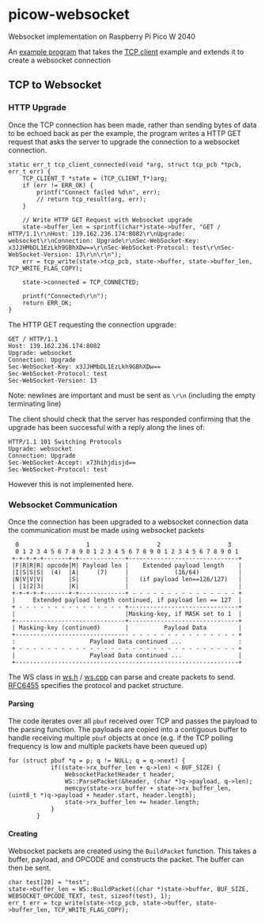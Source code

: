 # picow-websocket
Websocket implementation on Raspberry Pi Pico W 2040

An [example program](https://github.com/samjkent/picow-websocket) that takes the [TCP client](https://github.com/raspberrypi/pico-examples/blob/master/pico_w/tcp_client/picow_tcp_client.c) example and extends it to create a websocket connection

## TCP to Websocket

### HTTP Upgrade

Once the TCP connection has been made, rather than sending bytes of data to be echoed back as per the example, the program writes a HTTP GET request that asks the server to upgrade the connection to a websocket connection.

```
static err_t tcp_client_connected(void *arg, struct tcp_pcb *tpcb, err_t err) {
    TCP_CLIENT_T *state = (TCP_CLIENT_T*)arg;
    if (err != ERR_OK) {
        printf("Connect failed %d\n", err);
        // return tcp_result(arg, err);
    }
 
    // Write HTTP GET Request with Websocket upgrade 
    state->buffer_len = sprintf((char*)state->buffer, "GET / HTTP/1.1\r\nHost: 139.162.236.174:8082\r\nUpgrade: websocket\r\nConnection: Upgrade\r\nSec-WebSocket-Key: x3JJHMbDL1EzLkh9GBhXDw==\r\nSec-WebSocket-Protocol: test\r\nSec-WebSocket-Version: 13\r\n\r\n");
    err = tcp_write(state->tcp_pcb, state->buffer, state->buffer_len, TCP_WRITE_FLAG_COPY);

    state->connected = TCP_CONNECTED;

    printf("Connected\r\n");
    return ERR_OK;
}

```

The HTTP GET requesting the connection upgrade:

```
GET / HTTP/1.1
Host: 139.162.236.174:8082
Upgrade: websocket
Connection: Upgrade
Sec-WebSocket-Key: x3JJHMbDL1EzLkh9GBhXDw==
Sec-WebSocket-Protocol: test
Sec-WebSocket-Version: 13

```
Note: newlines are important and must be sent as `\r\n` (including the empty terminating line)

The client should check that the server has responded confirming that the upgrade has been successful with a reply along the lines of:

```
HTTP/1.1 101 Switching Protocols
Upgrade: websocket
Connection: Upgrade
Sec-WebSocket-Accept: x73hihjdisjd==
Sec-WebSocket-Protocol: test

```

However this is not implemented here.

### Websocket Communication

Once the connection has been upgraded to a websocket connection data the communication must be made using websocket packets

```
  0                   1                   2                   3
  0 1 2 3 4 5 6 7 8 9 0 1 2 3 4 5 6 7 8 9 0 1 2 3 4 5 6 7 8 9 0 1
 +-+-+-+-+-------+-+-------------+-------------------------------+
 |F|R|R|R| opcode|M| Payload len |    Extended payload length    |
 |I|S|S|S|  (4)  |A|     (7)     |             (16/64)           |
 |N|V|V|V|       |S|             |   (if payload len==126/127)   |
 | |1|2|3|       |K|             |                               |
 +-+-+-+-+-------+-+-------------+ - - - - - - - - - - - - - - - +
 |     Extended payload length continued, if payload len == 127  |
 + - - - - - - - - - - - - - - - +-------------------------------+
 |                               |Masking-key, if MASK set to 1  |
 +-------------------------------+-------------------------------+
 | Masking-key (continued)       |          Payload Data         |
 +-------------------------------- - - - - - - - - - - - - - - - +
 :                     Payload Data continued ...                :
 + - - - - - - - - - - - - - - - - - - - - - - - - - - - - - - - +
 |                     Payload Data continued ...                |
 +---------------------------------------------------------------+

```

The WS class in [ws.h](ws.h) / [ws.cpp](ws.cpp) can parse and create packets to send. 
[RFC6455](https://datatracker.ietf.org/doc/html/rfc6455) specifies the protocol and packet structure.

#### Parsing

The code iterates over all `pbuf` received over TCP and passes the payload to the parsing function. The payloads are copied into a contiguous buffer to handle receiving multiple `pbuf` objects at once (e.g. if the TCP polling frequency is low and multiple packets have been queued up)

```
for (struct pbuf *q = p; q != NULL; q = q->next) {
            if((state->rx_buffer_len + q->len) < BUF_SIZE) {
                WebsocketPacketHeader_t header;
                WS::ParsePacket(&header, (char *)q->payload, q->len);
                memcpy(state->rx_buffer + state->rx_buffer_len, (uint8_t *)q->payload + header.start, header.length);
                state->rx_buffer_len += header.length;
            }
        }
```

#### Creating

Websocket packets are created using the `BuildPacket` function. This takes a buffer, payload, and OPCODE and constructs the packet. The buffer can then be sent.

```
char test[20] = "test";
state->buffer_len = WS::BuildPacket((char *)state->buffer, BUF_SIZE, WEBSOCKET_OPCODE_TEXT, test, sizeof(test), 1);
err_t err = tcp_write(state->tcp_pcb, state->buffer, state->buffer_len, TCP_WRITE_FLAG_COPY);
```
